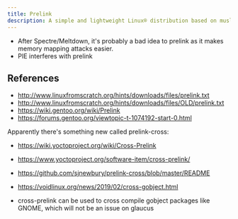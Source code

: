 ```yaml
---
title: Prelink
description: A simple and lightweight Linux® distribution based on musl libc and toybox
---
```


- After Spectre/Meltdown, it's probably a bad idea to prelink as it makes memory mapping attacks easier.
- PIE interferes with prelink

## References
- http://www.linuxfromscratch.org/hints/downloads/files/prelink.txt
- http://www.linuxfromscratch.org/hints/downloads/files/OLD/prelink.txt
- https://wiki.gentoo.org/wiki/Prelink
- https://forums.gentoo.org/viewtopic-t-1074192-start-0.html

Apparently there's something new called prelink-cross:
- https://wiki.yoctoproject.org/wiki/Cross-Prelink
- https://www.yoctoproject.org/software-item/cross-prelink/
- https://github.com/sjnewbury/prelink-cross/blob/master/README
- https://voidlinux.org/news/2019/02/cross-gobject.html

- cross-prelink can be used to cross compile gobject packages like GNOME, which will not be an issue on glaucus
